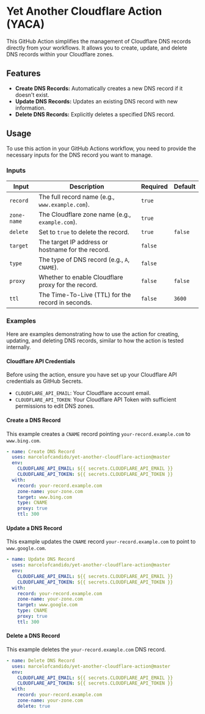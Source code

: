 # Yet Another Cloudflare Action (YACA)

This GitHub Action simplifies the management of Cloudflare DNS records directly from your workflows. It allows you to create, update, and delete DNS records within your Cloudflare zones.

## Features

- **Create DNS Records:** Automatically creates a new DNS record if it doesn't exist.
- **Update DNS Records:** Updates an existing DNS record with new information.
- **Delete DNS Records:** Explicitly deletes a specified DNS record.

## Usage

To use this action in your GitHub Actions workflow, you need to provide the necessary inputs for the DNS record you want to manage.

### Inputs

| Input       | Description                                            | Required | Default   |
|-------------|--------------------------------------------------------|----------|-----------|
| `record`    | The full record name (e.g., `www.example.com`).        | `true`   |           |
| `zone-name` | The Cloudflare zone name (e.g., `example.com`).        | `true`   |           |
| `delete`    | Set to `true` to delete the record.                    | `true`   | `false`   |
| `target`    | The target IP address or hostname for the record.      | `false`  |           |
| `type`      | The type of DNS record (e.g., `A`, `CNAME`).           | `false`  |           |
| `proxy`     | Whether to enable Cloudflare proxy for the record.     | `false`  | `false`   |
| `ttl`       | The Time-To-Live (TTL) for the record in seconds.      | `false`  | `3600`    |

### Examples

Here are examples demonstrating how to use the action for creating, updating, and deleting DNS records, similar to how the action is tested internally.

#### Cloudflare API Credentials

Before using the action, ensure you have set up your Cloudflare API credentials as GitHub Secrets.

- `CLOUDFLARE_API_EMAIL`: Your Cloudflare account email.
- `CLOUDFLARE_API_TOKEN`: Your Cloudflare API Token with sufficient permissions to edit DNS zones.

#### Create a DNS Record

This example creates a `CNAME` record pointing `your-record.example.com` to `www.bing.com`.

```yaml
- name: Create DNS Record
  uses: marcelofcandido/yet-another-cloudflare-action@master
  env:
    CLOUDFLARE_API_EMAIL: ${{ secrets.CLOUDFLARE_API_EMAIL }}
    CLOUDFLARE_API_TOKEN: ${{ secrets.CLOUDFLARE_API_TOKEN }}
  with:
    record: your-record.example.com
    zone-name: your-zone.com
    target: www.bing.com
    type: CNAME
    proxy: true
    ttl: 300
```

#### Update a DNS Record

This example updates the `CNAME` record `your-record.example.com` to point to `www.google.com`.

```yaml
- name: Update DNS Record
  uses: marcelofcandido/yet-another-cloudflare-action@master
  env:
    CLOUDFLARE_API_EMAIL: ${{ secrets.CLOUDFLARE_API_EMAIL }}
    CLOUDFLARE_API_TOKEN: ${{ secrets.CLOUDFLARE_API_TOKEN }}
  with:
    record: your-record.example.com
    zone-name: your-zone.com
    target: www.google.com
    type: CNAME
    proxy: true
    ttl: 300
```

#### Delete a DNS Record

This example deletes the `your-record.example.com` DNS record.

```yaml
- name: Delete DNS Record
  uses: marcelofcandido/yet-another-cloudflare-action@master
  env:
    CLOUDFLARE_API_EMAIL: ${{ secrets.CLOUDFLARE_API_EMAIL }}
    CLOUDFLARE_API_TOKEN: ${{ secrets.CLOUDFLARE_API_TOKEN }}
  with:
    record: your-record.example.com
    zone-name: your-zone.com
    delete: true
```